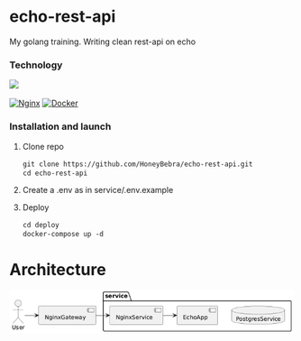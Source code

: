 # echo-rest-api

My golang training. Writing clean rest-api on echo

### Technology

<a href="https://echo.labstack.com"><img height="80" src="https://echo.labstack.com/img/logo-light.svg"></a>

[![Nginx][Nginx-badge]][Nginx-url]
[![Docker][Docker-badge]][Docker-url]

### Installation and launch

1. Clone repo

    ```shell
    git clone https://github.com/HoneyBebra/echo-rest-api.git
    cd echo-rest-api
    ```

2. Create a .env as in service/.env.example

3. Deploy

   ```shell
   cd deploy
   docker-compose up -d
   ```

# Architecture

![GDD][Current-architecture-url]

<!-- MARKDOWN LINKS & BADGES -->

[Nginx-url]: https://nginx.org
[Nginx-badge]: https://img.shields.io/badge/nginx-%23009639.svg?style=for-the-badge&logo=nginx&logoColor=white~~

[Docker-url]: https://www.docker.com
[Docker-badge]: https://img.shields.io/badge/docker-%230db7ed.svg?style=for-the-badge&logo=docker&logoColor=white

[Current-architecture-url]: ./architecture/current_architecture.png
